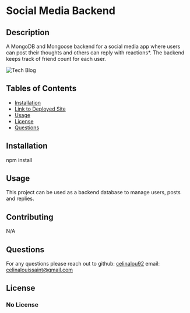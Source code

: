 
  # Social Media Backend 

  ## Description 
  A MongoDB and Mongoose backend for a social media app where users can post their thoughts and others can reply with reactions*. The backend keeps track of friend count for each user. 

  ![Tech Blog](techblog_screengrab.png)

  ## Tables of Contents
  * [Installation](#installation)
  * [Link to Deployed Site](#link-to-deployed-site)
  * [Usage](#usage)
  * [License](#license)
  * [Questions](#questions)
  
  ## Installation 
  npm install
  


  ## Usage
  This project can be used as a backend database to manage users, posts and replies.  
  
  ## Contributing
  N/A

 
  ## Questions
  For any questions please reach out to 
  github: [celinalou92](https://github.com/celinalou92)
  email: celinalouissaint@gmail.com

  ## License 
  ### No License
  